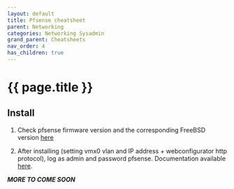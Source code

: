 ```yaml
---
layout: default
title: Pfsense cheatsheet
parent: Networking
categories: Networking Sysadmin
grand_parent: Cheatsheets
nav_order: 4
has_children: true
---
```


# {{ page.title }}

## Install

1. Check pfsense firmware version and the corresponding FreeBSD version [here](https://docs.netgate.com/pfsense/en/latest/releases/versions-of-pfsense-and-freebsd.html)

2. After installing (setting vmx0 vlan and IP address + webconfigurator http protocol), log as admin and password pfsense.
Documentation available [here](https://docs.netgate.com/pfsense/en/latest/usermanager/pfsense-default-username-and-password.html).

***MORE TO COME SOON***
